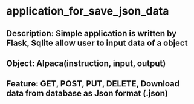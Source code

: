 # application_for_save_json_data
## Description: Simple application is written by Flask, Sqlite allow user to input data of a object
## Object: Alpaca(instruction, input, output)
## Feature: GET, POST, PUT, DELETE, Download data from database as Json format (.json)
